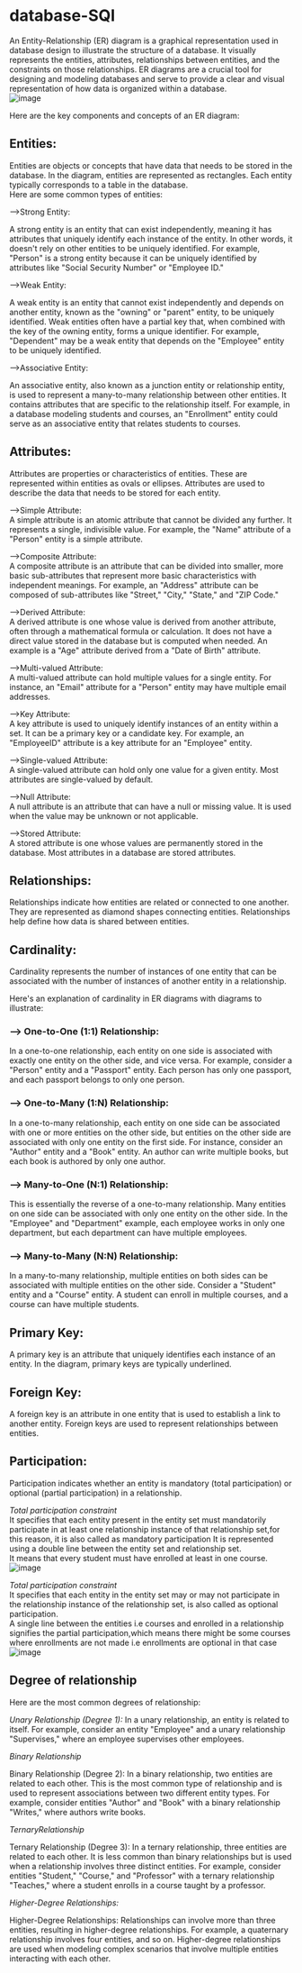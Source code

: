 # database-SQl

An Entity-Relationship (ER) diagram is a graphical representation used in database design to illustrate the structure of a database. It visually represents the entities, attributes, relationships between entities, and the constraints on those relationships. ER diagrams are a crucial tool for designing and modeling databases and serve to provide a clear and visual representation of how data is organized within a database.  
![image](https://github.com/mishramurli464/database-SQL-/assets/128781536/2a40299e-8a30-4e56-8769-e6423114691b)


Here are the key components and concepts of an ER diagram:

## Entities: 
Entities are objects or concepts that have data that needs to be stored in the database. In the diagram, entities are represented as rectangles. Each entity typically corresponds to a table in the database.  
Here are some common types of entities:

-->Strong Entity:

A strong entity is an entity that can exist independently, meaning it has attributes that uniquely identify each instance of the entity. In other words, it doesn't rely on other entities to be uniquely identified. For example, "Person" is a strong entity because it can be uniquely identified by attributes like "Social Security Number" or "Employee ID."

-->Weak Entity:

A weak entity is an entity that cannot exist independently and depends on another entity, known as the "owning" or "parent" entity, to be uniquely identified. Weak entities often have a partial key that, when combined with the key of the owning entity, forms a unique identifier. For example, "Dependent" may be a weak entity that depends on the "Employee" entity to be uniquely identified.  

-->Associative Entity:

An associative entity, also known as a junction entity or relationship entity, is used to represent a many-to-many relationship between other entities. It contains attributes that are specific to the relationship itself. For example, in a database modeling students and courses, an "Enrollment" entity could serve as an associative entity that relates students to courses.

## Attributes: 
Attributes are properties or characteristics of entities. These are represented within entities as ovals or ellipses. Attributes are used to describe the data that needs to be stored for each entity.  

-->Simple Attribute:  
A simple attribute is an atomic attribute that cannot be divided any further. It represents a single, indivisible value. For example, the "Name" attribute of a "Person" entity is a simple attribute.

-->Composite Attribute:  
A composite attribute is an attribute that can be divided into smaller, more basic sub-attributes that represent more basic characteristics with independent meanings. For example, an "Address" attribute can be composed of sub-attributes like "Street," "City," "State," and "ZIP Code."

-->Derived Attribute:   
A derived attribute is one whose value is derived from another attribute, often through a mathematical formula or calculation. It does not have a direct value stored in the database but is computed when needed. An example is a "Age" attribute derived from a "Date of Birth" attribute.

-->Multi-valued Attribute:  
A multi-valued attribute can hold multiple values for a single entity. For instance, an "Email" attribute for a "Person" entity may have multiple email addresses.

-->Key Attribute:  
A key attribute is used to uniquely identify instances of an entity within a set. It can be a primary key or a candidate key. For example, an "EmployeeID" attribute is a key attribute for an "Employee" entity.

-->Single-valued Attribute:   
A single-valued attribute can hold only one value for a given entity. Most attributes are single-valued by default.

-->Null Attribute:   
A null attribute is an attribute that can have a null or missing value. It is used when the value may be unknown or not applicable.

-->Stored Attribute:   
A stored attribute is one whose values are permanently stored in the database. Most attributes in a database are stored attributes.  

## Relationships: 
Relationships indicate how entities are related or connected to one another. They are represented as diamond shapes connecting entities. Relationships help define how data is shared between entities.

## Cardinality: 
Cardinality represents the number of instances of one entity that can be associated with the number of instances of another entity in a relationship.

Here's an explanation of cardinality in ER diagrams with diagrams to illustrate: 

### --> One-to-One (1:1) Relationship:

In a one-to-one relationship, each entity on one side is associated with exactly one entity on the other side, and vice versa.
For example, consider a "Person" entity and a "Passport" entity. Each person has only one passport, and each passport belongs to only one person.

### --> One-to-Many (1:N) Relationship:  

In a one-to-many relationship, each entity on one side can be associated with one or more entities on the other side, but entities on the other side are associated with only one entity on the first side.
For instance, consider an "Author" entity and a "Book" entity. An author can write multiple books, but each book is authored by only one author.

### --> Many-to-One (N:1) Relationship:

This is essentially the reverse of a one-to-many relationship. Many entities on one side can be associated with only one entity on the other side.
In the "Employee" and "Department" example, each employee works in only one department, but each department can have multiple employees.

### --> Many-to-Many (N:N) Relationship:

In a many-to-many relationship, multiple entities on both sides can be associated with multiple entities on the other side.
Consider a "Student" entity and a "Course" entity. A student can enroll in multiple courses, and a course can have multiple students.

## Primary Key: 
A primary key is an attribute that uniquely identifies each instance of an entity. In the diagram, primary keys are typically underlined.

## Foreign Key: 
A foreign key is an attribute in one entity that is used to establish a link to another entity. Foreign keys are used to represent relationships between entities.

## Participation: 
Participation indicates whether an entity is mandatory (total participation) or optional (partial participation) in a relationship.  

*Total participation constraint*  
It specifies that each entity present in the entity set must mandatorily participate in at least one relationship instance of that relationship set,for this reason, it is also called as mandatory participation
It is represented using a double line between the entity set and relationship set.  
It means that every student must have enrolled at least in one course.  
![image](https://github.com/mishramurli464/database-SQL-/assets/128781536/57a341ce-20fd-474b-abc3-7e4f70fd2298)   

*Total participation constraint*   
It specifies that each entity in the entity set may or may not participate in the relationship instance of the relationship set, is also called as optional participation.  
A single line between the entities i.e courses and enrolled in a relationship signifies the partial participation,which means there might be some courses where enrollments are not made i.e enrollments are optional in that case  
![image](https://github.com/mishramurli464/database-SQL-/assets/128781536/5a686f76-5431-4ab9-8a18-279e10204143)     

## Degree of relationship  
Here are the most common degrees of relationship:  

*Unary Relationship (Degree 1):* 
In a unary relationship, an entity is related to itself. For example, consider an entity "Employee" and a unary relationship "Supervises," where an employee supervises other employees.

*Binary Relationship*  

Binary Relationship (Degree 2): In a binary relationship, two entities are related to each other. This is the most common type of relationship and is used to represent associations between two different entity types. For example, consider entities "Author" and "Book" with a binary relationship "Writes," where authors write books.

*TernaryRelationship*  

Ternary Relationship (Degree 3): In a ternary relationship, three entities are related to each other. It is less common than binary relationships but is used when a relationship involves three distinct entities. For example, consider entities "Student," "Course," and "Professor" with a ternary relationship "Teaches," where a student enrolls in a course taught by a professor.  

*Higher-Degree Relationships:*  

Higher-Degree Relationships: Relationships can involve more than three entities, resulting in higher-degree relationships. For example, a quaternary relationship involves four entities, and so on. Higher-degree relationships are used when modeling complex scenarios that involve multiple entities interacting with each other.




